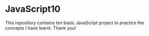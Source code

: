 # JavaScript10
This repository contains ten basic JavaScript project to practice the concepts I have learnt. Thank you!
